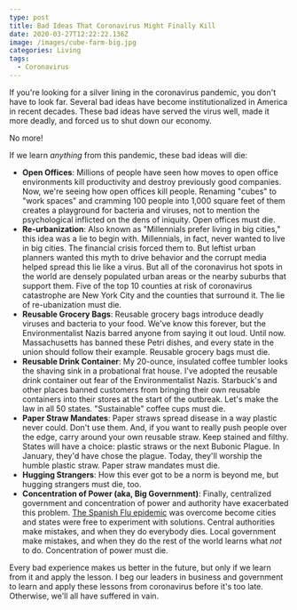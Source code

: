 ```yaml
---
type: post
title: Bad Ideas That Coronavirus Might Finally Kill
date: 2020-03-27T12:22:22.136Z
image: /images/cube-farm-big.jpg
categories: Living
tags:
  - Coronavirus
---
```

If you're looking for a silver lining in the coronavirus pandemic, you don't have to look far. Several bad ideas have become institutionalized in America in recent decades. These bad ideas have served the virus well, made it more deadly, and forced us to shut down our economy. 

No more!

If we learn *anything* from this pandemic, these bad ideas will die:

* **Open Offices**: Millions of people have seen how moves to open office environments kill productivity and destroy previously good companies. Now, we're seeing how open offices kill people. Renaming "cubes" to "work spaces" and cramming 100 people into 1,000 square feet of them creates a playground for bacteria and viruses, not to mention the psychological inflicted on the dens of iniquity. Open offices must die.
* **Re-urbanization**: Also known as "Millennials prefer living in big cities," this idea was a lie to begin with. Millennials, in fact, never wanted to live in big cities. The financial crisis forced them to. But leftist urban planners wanted this myth to drive behavior and the corrupt media helped spread this lie like a virus. But all of the coronavirus hot spots in the world are densely populated urban areas or the nearby suburbs that support them. Five of the top 10 counties at risk of coronavirus catastrophe are New York City and the counties that surround it. The lie of re-ubanization must die.
* **Reusable Grocery Bags**: Reusable grocery bags introduce deadly viruses and bacteria to your food. We've know this forever, but the Environmentalist Nazis barred anyone from saying it out loud. Until now. Massachusetts has banned these  Petri dishes, and every state in the union should follow their example. Reusable grocery bags must die.
* **Reusable Drink Container**: My 20-ounce, insulated coffee tumbler looks the shaving sink in a probational frat house. I've adopted the reusable drink container out fear of the Environmentalist Nazis. Starbuck's and other places banned customers from bringing their own reusable containers into their stores at the start of the outbreak. Let's make the law in all 50 states. "Sustainable" coffee cups must die. 
* **Paper Straw Mandates**: Paper straws spread disease in a way plastic never could. Don't use them. And, if you want to really push people over the edge, carry around your own reusable straw. Keep stained and filthy. States will have a choice: plastic straws or the next Bubonic Plague. In January, they'd have chose the plague. Today, they'll worship the humble plastic straw. Paper straw mandates must die. 
* **Hugging Strangers**: How this ever got to be a norm is beyond me, but hugging strangers must die, too. 
* **Concentration of Power (aka, Big Government)**: Finally, centralized government and concentration of power and authority have exacerbated this problem. [The Spanish Flu epidemic](https://www.hennessysview.com/spanish-flu-vs-coronavirus/) was overcome become cities and states were free to experiment with solutions. Central authorities make mistakes, and when they do everybody dies. Local government make mistakes, and when they do the rest of the world learns what *not* to do. Concentration of power must die.

Every bad experience makes us better in the future, but only if we learn from it and apply the lesson. I beg our leaders in business and government to learn and apply these lessons from coronavirus before it's too late. Otherwise, we'll all have suffered in vain. 